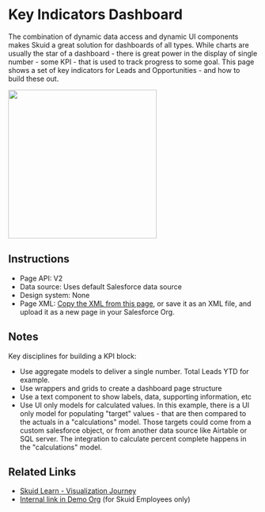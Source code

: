 # Key Indicators Dashboard

The combination of dynamic data access and dynamic UI components makes Skuid a great solution for dashboards of all types. While charts are usually the star of a dashboard - there is great power in the display of single number - some KPI - that is used to track progress to some goal. This page shows a set of key indicators for Leads and Opportunities - and how to build these out.   

<img src="KeyIndicators.png" width="300"></img>

## Instructions 
- Page API:  V2
- Data source: Uses default Salesforce data source
- Design system: None 
- Page XML:  [Copy the XML from this page](KeyIndicators.xml), or save it as an XML file, and upload it as a new page in your Salesforce Org.  

## Notes
Key disciplines for building a KPI block: 
- Use aggregate models to deliver a single number.   Total Leads YTD for example. 
- Use wrappers and grids to create a dashboard page structure 
- Use a text component to show labels, data, supporting information, etc
- Use UI only models for calculated values.  In this example, there is a UI only model for populating "target" values - that are then compared to the actuals in a "calculations" model.  Those targets could come from a custom salesforce object,  or from another data source like Airtable or SQL server. The integration to calculate percent complete happens in the "calculations" model.  

## Related Links 
- [Skuid Learn - Visualization Journey](https://portal.skuidsite.com/learning/journeydetail/Visualization%20Basics)
- [Internal link in Demo Org](https://skuid-demo--skuid.na37.visual.force.com/apex/skuid__ui?page=KeyIndicators) (for Skuid Employees only)